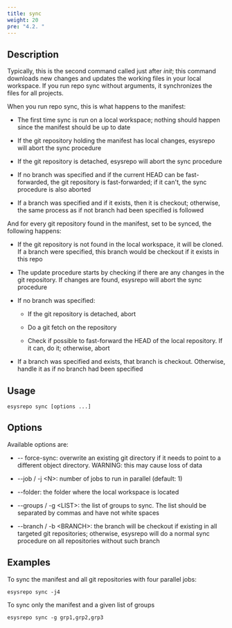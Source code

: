 ```yaml
---
title: sync
weight: 20
pre: "4.2. "
---
```


## Description

Typically, this is the second command called just after *init*; this command downloads new changes
and updates the working files in your local workspace. If you run repo sync without arguments, it
synchronizes the files for all projects.

When you run repo sync, this is what happens to the manifest:

* The first time sync is run on a local workspace; nothing should happen since the manifest should
be up to date

* If the git repository holding the manifest has local changes, esysrepo will abort the sync
procedure

* If the git repository is detached, esysrepo will abort the sync procedure

* If no branch was specified and if the current HEAD can be fast-forwarded, the git repository is
fast-forwarded; if it can't, the sync procedure is also aborted

* If a branch was specified and if it exists, then it is checkout; otherwise, the same process as
if not branch had been specified is followed

And for every git repository found in the manifest, set to be synced, the following happens:

* If the git repository is not found in the local workspace, it will be cloned. If a branch were
specified, this branch would be checkout if it exists in this repo

* The update procedure starts by checking if there are any changes in the git repository. If
changes are found, esysrepo will abort the sync procedure

* If no branch was specified:

    * If the git repository is detached, abort

    * Do a git fetch on the repository

    * Check if possible to fast-forward the HEAD of the local repository. If it can, do it;
otherwise, abort

* If a branch was specified and exists, that branch is checkout. Otherwise, handle it as if no
branch had been specified

## Usage

```
esysrepo sync [options ...]
```

## Options

Available options are:

* -- force-sync: overwrite an existing git directory if it needs to point to a different object
directory. WARNING: this may cause loss of data

* --job / -j <N\>: number of jobs to run in parallel (default: 1)

* --folder: the folder where the local workspace is located

* --groups / -g <LIST\>: the list of groups to sync. The list should be separated by commas and
have not white spaces

* --branch / -b <BRANCH\>: the branch will be checkout if existing in all targeted git
repositories; otherwise, esysrepo will do a normal sync procedure on all repositories without such
branch

## Examples

To sync the manifest and all git repositories with four parallel jobs:

```
esysrepo sync -j4
```

To sync only the manifest and a given list of groups

```
esysrepo sync -g grp1,grp2,grp3
```






